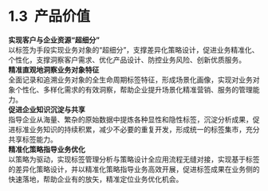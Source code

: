 # 1.3  产品价值

**实现客户与企业资源“超细分”**<br />以标签为手段实现业务对象的“超细分”，支撑差异化策略设计，促进业务精准化、个性化，支撑洞察客户需求、优化产品设计、防控业务风险、创新优质服务。<br />**精准直观地洞察业务对象特征**<br />全面记录和追溯业务对象的全生命周期标签特征，形成场景化画像，实现对业务对象个性化、多样化需求的有效洞察，帮助企业提升场景化精准营销、服务的管理能力。<br />**促进企业知识沉淀与共享**<br />指导企业从海量、繁杂的原始数据中提炼各种显性和隐性标签，沉淀分析成果，促进标准业务知识的持续积累，减少不必要的重复开发，形成统一的标签集市，充分共享标签能力。<br />**精准化策略指导业务优化**<br />以策略为驱动，实现标签管理分析与策略设计全应用流程无缝对接，实现基于标签的差异化策略设计，并以精准化策略指导业务高效开展，促进标签成果在业务侧的快速落地，帮助企业有的放矢，精准定位业务优化机会。
<a name="Up0TH"></a>